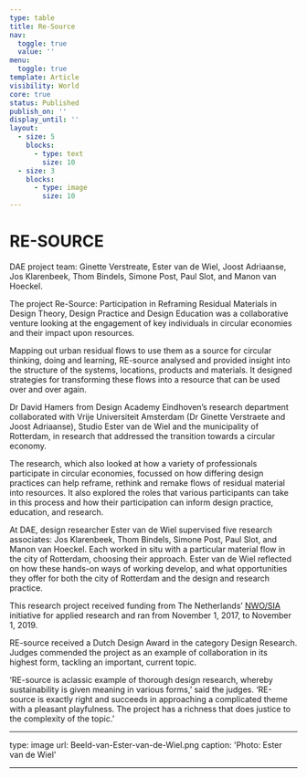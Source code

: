 ```yaml
---
type: table
title: Re-Source
nav:
  toggle: true
  value: ''
menu:
  toggle: true
template: Article
visibility: World
core: true
status: Published
publish_on: ''
display_until: ''
layout:
  - size: 5
    blocks:
      - type: text
        size: 10
  - size: 3
    blocks:
      - type: image
        size: 10
---
```


# RE-SOURCE
DAE project team: Ginette Verstreate, Ester van de Wiel, Joost Adriaanse, Jos Klarenbeek, Thom Bindels, Simone Post, Paul Slot, and Manon van Hoeckel.

The project Re-Source: Participation in Reframing Residual Materials in Design Theory, Design Practice and Design Education was a collaborative venture looking at the engagement of key individuals in circular economies and their impact upon resources.

Mapping out urban residual flows to use them as a source for circular thinking, doing and learning, RE-source analysed and provided insight into the structure of the systems, locations, products and materials. It designed strategies for transforming these flows into a resource that can be used over and over again.

Dr David Hamers from Design Academy Eindhoven’s research department collaborated with Vrije Universiteit Amsterdam (Dr Ginette Verstraete and Joost Adriaanse), Studio Ester van de Wiel and the municipality of Rotterdam, in research that addressed the transition towards a circular economy.

The research, which also looked at how a variety of professionals participate in circular economies, focussed on how differing design practices can help reframe, rethink and remake flows of residual material into resources. It also explored the roles that various participants can take in this process and how their participation can inform design practice, education, and research.

At DAE, design researcher Ester van de Wiel supervised five research associates: Jos Klarenbeek, Thom Bindels, Simone Post, Paul Slot, and Manon van Hoeckel. Each worked in situ with a particular material flow in the city of Rotterdam, choosing their approach. Ester van de Wiel reflected on how these hands-on ways of working develop, and what opportunities they offer for both the city of Rotterdam and the design and research practice.

This research project received funding from The Netherlands’ [NWO/SIA](https://www.nwo.nl/en/common/about-nwo/organisation/nwo-divisions/taskforce-for-applied-research-sia/index) initiative for applied research and ran from November 1, 2017, to November 1, 2019.

RE-source received a Dutch Design Award in the category Design Research. Judges commended the project as an example of collaboration in its highest form, tackling an important, current topic. 

‘RE-source is aclassic example of thorough design research, whereby sustainability is given meaning in various forms,’ said the judges. ‘RE-source is exactly right and succeeds in approaching a complicated theme with a pleasant playfulness. The project has a richness that does justice to the complexity of the topic.’

---

type: image
url: Beeld-van-Ester-van-de-Wiel.png
caption: 'Photo: Ester van de Wiel'

---
